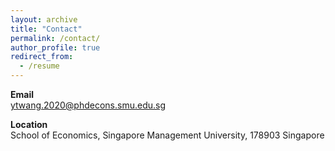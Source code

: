 ```yaml
---
layout: archive
title: "Contact"
permalink: /contact/
author_profile: true
redirect_from:
  - /resume
---
```


**Email**<br> ytwang.2020@phdecons.smu.edu.sg

**Location**<br>School of Economics, Singapore Management University, 178903 Singapore 
